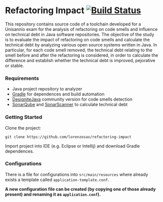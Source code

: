# Refactoring Impact [![Build Status](https://github.com/muesli/markscribe/workflows/build/badge.svg)](https://github.com/lorenzosax/refactoring-impact/actions)
This repository contains source code of a toolchain developed for a Unisannio exam for the analysis of refactoring on code smells and influence on technical debt in Java software repositories.
The objective of the study is to evaluate the impact of refactoring on code smells and calculate the technical debt by analyzing various open source systems written in Java.
In particular, for each code smell removed, the technical debt relating to the smell before and after the refactoring is considered, in order to calculate the difference and establish whether the technical debt is improved, pejorative or stable.
### Requirements
<ul>
<li>Java project repository to analyzer</li>
<li><a href="https://github.com/gradle/gradle">Gradle</a> for dependences and build automation</li>
<li><a href="https://github.com/tushartushar/DesigniteJava">DesigniteJava</a> community version for code smells detection</li>
<li><a href="https://github.com/SonarSource/sonarqubeSonarQube">SonarQube</a> and <a href="https://github.com/SonarSource/sonar-scanner-cli">SonarScanner</a> to calculate technical debt</li>
</ul>

### Getting Started
Clone the project:
```
git clone https://github.com/lorenzosax/refactoring-impact
```
Import project into IDE (e.g. Eclipse or Intellij) and download Gradle dependences.

### Configurations
There is a file for configurations into `src/main/resources` where already exists a template called `application-template.conf`.

__A new configuration file can be created (by copying one of those already present)
 and renaming it as `application.conf`).__
 
